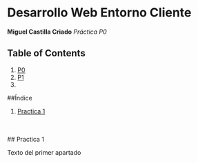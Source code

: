 # Desarrollo Web Entorno Cliente

**Miguel Castilla Criado**
*Práctica P0*

## Table of Contents
1. [P0](#P0)
2. [P1](#P1)
3. 
##Índice
1. [Practica 1](#idP1)

<br>
<br>
<div id='P1'/>
## Practica 1















Texto del primer apartado
